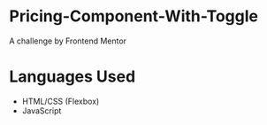 # Pricing-Component-With-Toggle
A challenge by Frontend Mentor
# Languages Used
- HTML/CSS (Flexbox)
- JavaScript
